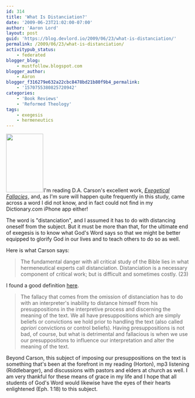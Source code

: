 ```yaml
---
id: 314
title: 'What Is Distanciation?'
date: '2009-06-23T21:02:00-07:00'
author: 'Aaron Lord'
layout: post
guid: 'https://blog.devlord.io/2009/06/23/what-is-distanciation/'
permalink: /2009/06/23/what-is-distanciation/
activitypub_status:
    - federated
blogger_blog:
    - mustfollow.blogspot.com
blogger_author:
    - Aaron
blogger_f316279e632a22cbc8478bd21b80f9b4_permalink:
    - '1570755380825720942'
categories:
    - 'Book Reviews'
    - 'Reformed Theology'
tags:
    - exegesis
    - hermeneutics
---
```


<a href="http://www.amazon.com/gp/product/0801020867?ie=UTF8&amp;tag=lbmusic&amp;linkCode=as2&amp;camp=1789&amp;creative=390957&amp;creativeASIN=0801020867"><img class="alignleft" style="border-color:initial;border-style:initial;border-width:0;" src="http://2.bp.blogspot.com/_OZWxOfjIgdA/SkFF7biZBtI/AAAAAAAAHeQ/R9jPOf7ISQU/s320/417G4NG5BGL._SL160_.jpg" alt="" width="101" height="160" border="0" /></a><img src="http://www.assoc-amazon.com/e/ir?t=lbmusic&amp;l=as2&amp;o=1&amp;a=0801020867" alt="" width="1" height="1" border="0" />I'm reading D.A. Carson's excellent work, <em><a href="http://www.amazon.com/gp/product/0801020867?ie=UTF8&amp;tag=lbmusic&amp;linkCode=as2&amp;camp=1789&amp;creative=390957&amp;creativeASIN=0801020867">Exegetical Fallacies</a><img src="http://www.assoc-amazon.com/e/ir?t=lbmusic&amp;l=as2&amp;o=1&amp;a=0801020867" alt="" width="1" height="1" border="0" /></em>, and, as I'm sure will happen quite frequently in this study, came across a word I did not know, and in fact could not find in my Dictionary.com iPhone app either!

The word is "distanciation", and I assumed it has to do with distancing oneself from the subject. But it must be more than that, for the ultimate end of exegesis is to know what God's Word says so that we might be better equipped to glorify God in our lives and to teach others to do so as well.

Here is what Carson says:
<blockquote>The fundamental danger with all critical study of the Bible lies in what hermeneutical experts call distanciation. Distanciation is a necessary component of critical work; but is difficult and sometimes costly. (23)</blockquote>
I found a good definition <a href="http://provocationsandpantings.blogspot.com/2006/09/distanciation-what-is-it.html">here</a>.
<blockquote>The fallacy that comes from the omission of distanciation has to do with an interpreter's inability to distance himself from his presuppositions in the interpretive process and discerning the meaning of the text. We all have presuppositions which are simply beliefs or convictions we hold prior to handling the text (also called <em>apriori</em> convictions or control beliefs). Having presuppositions is not bad, of course, but what is detrimental and fallacious is when we use our presuppositions to influence our interpretation and alter the meaning of the text.</blockquote>
Beyond Carson, this subject of imposing our presuppositions on the text is something that's been at the forefront in my reading (Horton), mp3 listening (Riddlebarger), and discussions with pastors and elders at church as well. I am very thankful for these means of grace in my life and I hope that all students of God's Word would likewise have the eyes of their hearts enlightened (Eph. 1:18) to this subject.
<div class="blogger-post-footer"><img src="/what-is-distanciation/"" width="1" height="1" /></div>
